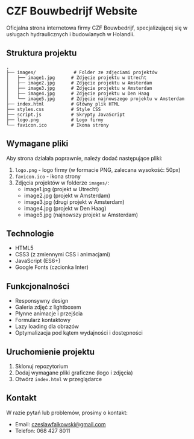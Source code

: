 # CZF Bouwbedrijf Website

Oficjalna strona internetowa firmy CZF Bouwbedrijf, specjalizującej się w usługach hydraulicznych i budowlanych w Holandii.

## Struktura projektu

```
.
├── images/              # Folder ze zdjęciami projektów
│   ├── image1.jpg      # Zdjęcie projektu w Utrecht
│   ├── image2.jpg      # Zdjęcie projektu w Amsterdam
│   ├── image3.jpg      # Zdjęcie projektu w Amsterdam
│   ├── image4.jpg      # Zdjęcie projektu w Den Haag
│   └── image5.jpg      # Zdjęcie najnowszego projektu w Amsterdam
├── index.html          # Główny plik HTML
├── styles.css          # Style CSS
├── script.js           # Skrypty JavaScript
├── logo.png            # Logo firmy
└── favicon.ico         # Ikona strony
```

## Wymagane pliki

Aby strona działała poprawnie, należy dodać następujące pliki:

1. `logo.png` - logo firmy (w formacie PNG, zalecana wysokość: 50px)
2. `favicon.ico` - ikona strony
3. Zdjęcia projektów w folderze `images/`:
   - image1.jpg (projekt w Utrecht)
   - image2.jpg (projekt w Amsterdam)
   - image3.jpg (drugi projekt w Amsterdam)
   - image4.jpg (projekt w Den Haag)
   - image5.jpg (najnowszy projekt w Amsterdam)

## Technologie

- HTML5
- CSS3 (z zmiennymi CSS i animacjami)
- JavaScript (ES6+)
- Google Fonts (czcionka Inter)

## Funkcjonalności

- Responsywny design
- Galeria zdjęć z lightboxem
- Płynne animacje i przejścia
- Formularz kontaktowy
- Lazy loading dla obrazów
- Optymalizacja pod kątem wydajności i dostępności

## Uruchomienie projektu

1. Sklonuj repozytorium
2. Dodaj wymagane pliki graficzne (logo i zdjęcia)
3. Otwórz `index.html` w przeglądarce

## Kontakt

W razie pytań lub problemów, prosimy o kontakt:
- Email: czeslawfalkowski@gmail.com
- Telefon: 068 427 8011 